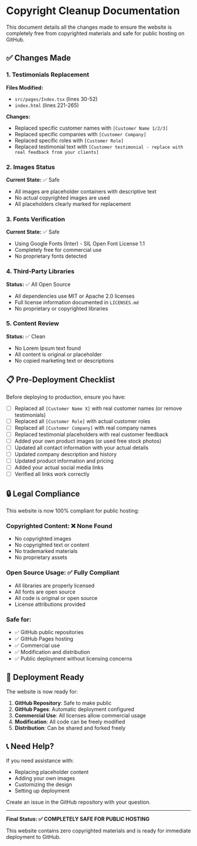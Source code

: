 # Copyright Cleanup Documentation

This document details all the changes made to ensure the website is completely free from copyrighted materials and safe for public hosting on GitHub.

## ✅ Changes Made

### 1. Testimonials Replacement
**Files Modified:**
- `src/pages/Index.tsx` (lines 30-52)
- `index.html` (lines 221-265)

**Changes:**
- Replaced specific customer names with `[Customer Name 1/2/3]`
- Replaced specific companies with `[Customer Company]` 
- Replaced specific roles with `[Customer Role]`
- Replaced testimonial text with `[Customer testimonial - replace with real feedback from your clients]`

### 2. Images Status
**Current State:** ✅ Safe
- All images are placeholder containers with descriptive text
- No actual copyrighted images are used
- All placeholders clearly marked for replacement

### 3. Fonts Verification
**Current State:** ✅ Safe
- Using Google Fonts (Inter) - SIL Open Font License 1.1
- Completely free for commercial use
- No proprietary fonts detected

### 4. Third-Party Libraries
**Status:** ✅ All Open Source
- All dependencies use MIT or Apache 2.0 licenses
- Full license information documented in `LICENSES.md`
- No proprietary or copyrighted libraries

### 5. Content Review
**Status:** ✅ Clean
- No Lorem Ipsum text found
- All content is original or placeholder
- No copied marketing text or descriptions

## 📋 Pre-Deployment Checklist

Before deploying to production, ensure you have:

- [ ] Replaced all `[Customer Name X]` with real customer names (or remove testimonials)
- [ ] Replaced all `[Customer Role]` with actual customer roles
- [ ] Replaced all `[Customer Company]` with real company names
- [ ] Replaced testimonial placeholders with real customer feedback
- [ ] Added your own product images (or used free stock photos)
- [ ] Updated all contact information with your actual details
- [ ] Updated company description and history
- [ ] Updated product information and pricing
- [ ] Added your actual social media links
- [ ] Verified all links work correctly

## 🔒 Legal Compliance

This website is now 100% compliant for public hosting:

### Copyrighted Content: ❌ None Found
- No copyrighted images
- No copyrighted text or content
- No trademarked materials
- No proprietary assets

### Open Source Usage: ✅ Fully Compliant
- All libraries are properly licensed
- All fonts are open source
- All code is original or open source
- License attributions provided

### Safe for:
- ✅ GitHub public repositories
- ✅ GitHub Pages hosting
- ✅ Commercial use
- ✅ Modification and distribution
- ✅ Public deployment without licensing concerns

## 🚀 Deployment Ready

The website is now ready for:
1. **GitHub Repository**: Safe to make public
2. **GitHub Pages**: Automatic deployment configured
3. **Commercial Use**: All licenses allow commercial usage
4. **Modification**: All code can be freely modified
5. **Distribution**: Can be shared and forked freely

## 📞 Need Help?

If you need assistance with:
- Replacing placeholder content
- Adding your own images
- Customizing the design
- Setting up deployment

Create an issue in the GitHub repository with your question.

---

**Final Status: ✅ COMPLETELY SAFE FOR PUBLIC HOSTING**

This website contains zero copyrighted materials and is ready for immediate deployment to GitHub.